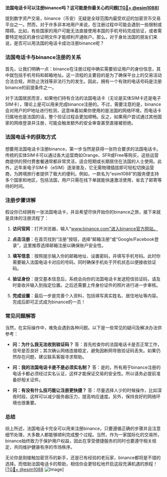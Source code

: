 **法国电话卡可以注册binance吗？这可能是你最关心的问题[[TG💪+ @esim1088](https://t.me/s/esim1088)]**

提到数字资产交易，binance（币安）无疑是全球范围内最受欢迎的加密货币交易平台之一。然而，对于许多非本地用户来说，在注册过程中可能会遇到一些限制或障碍。比如，有些国家的用户可能无法直接使用本国的手机号码完成验证，或者需要特定地区的身份证明文件才能顺利开通账户。那么，对于身处法国的朋友们来说，是否可以用法国的电话卡成功注册binance呢？

### 法国电话卡与binance注册的关系

首先，让我们明确一点：binance在注册过程中确实需要验证用户的身份信息，其中就包括手机号码和邮箱地址。这一流程的主要目的是为了确保平台上的交易活动合法合规，并防止洗钱等非法行为的发生。因此，拥有一个有效的电话号码是注册binance的前提条件之一。

对于法国居民而言，如果他们持有合法的法国电话卡（无论是实体SIM卡还是电子SIM卡），理论上是可以用来完成binance注册的。不过，需要注意的是，binance会对用户的IP地址进行检测，这意味着如果你使用的是法国的网络环境，而电话卡归属地也是法国的话，整个验证过程会更加顺畅。反之，如果用户尝试通过其他国家的网络登录并注册，可能会触发额外的安全审查甚至直接被拒绝。

### 法国电话卡的获取方式

想要用法国电话卡注册binance，第一步当然是获得一张符合要求的法国电话卡。传统的实体SIM卡可以通过各大运营商如Orange、SFR或Free等购买，这些运营商提供的预付费套餐通常都非常灵活，适合短期或长期居住在法国的人士使用。此外，近年来电子SIM卡（eSIM）逐渐普及，它无需物理插拔即可轻松切换运营商，为跨境旅行者提供了极大的便利。例如，一款名为“esim1088”的服务便支持多个国家和地区，包括法国，用户只需在线下单就能快速激活使用，省去了邮寄等待的时间。

### 注册步骤详解

假设你已经拥有一张法国电话卡，并且希望尽快开始你的binance之旅，接下来就是具体的注册流程了：

1. **访问官网**：打开浏览器，输入“www.binance.com”进入binance官方网站。
   
2. **点击注册**：在首页找到“注册”按钮，选择“邮箱注册”或“Google/Facebook登录”，这里推荐选择邮箱注册以确保账户安全性。

3. **填写信息**：按照提示输入你的邮箱地址、设置密码，并填写手机号码。此时你需要输入法国电话卡对应的号码，同时确保手机处于开机状态以便接收验证码。

4. **验证身份**：提交基本信息后，系统会向你的法国电话卡发送短信验证码，请及时查收并输入到指定位置。之后还需要上传身份证件的照片进行进一步审核。

5. **完成设置**：最后一步是完善个人资料，包括填写真实姓名、居住地址等内容。完成后即可正式成为binance的一员！

### 常见问题解答

当然，在实际操作中，难免会遇到各种问题。以下是一些常见的疑问及解决办法供参考：

- **问：为什么我无法收到验证码？**
  答：首先检查你的法国电话卡是否正常工作，信号是否良好；其次确认网络连接稳定，避免因断网导致验证码丢失。如果仍然存在问题，建议联系客服寻求帮助。

- **问：我的法国电话卡是不是必须实名制？**
  答：是的，所有用于binance注册的电话卡都必须经过实名认证，这样才能保证交易的安全性。所以请务必提前准备好相关证件。

- **问：有没有什么技巧能让注册更快捷？**
  答：尽量选择人少的时候操作，比如深夜时段，这样可以减少服务器压力，提高响应速度。另外，保持良好的网络环境也很重要。

### 总结

综上所述，法国电话卡完全可以用来注册binance，只要遵循正确的步骤并且注意细节处理，大多数人都能够顺利完成整个过程。当然，作为一家国际化的交易所，binance始终致力于保护用户权益，因此在享受便捷服务的同时也要遵守相关规定，共同维护健康有序的市场秩序。

无论你是刚接触加密货币的新手，还是已有经验的老玩家，binance都将是不错的选择。而借助法国电话卡的帮助，相信你会更轻松地开启这段充满机遇的旅程！[[TG💪+ @esim1088](https://t.me/s/esim1088) ![Image](https://i.postimg.cc/4NQfJmqS/Snipaste-2025-05-13-00-14-12.png)]